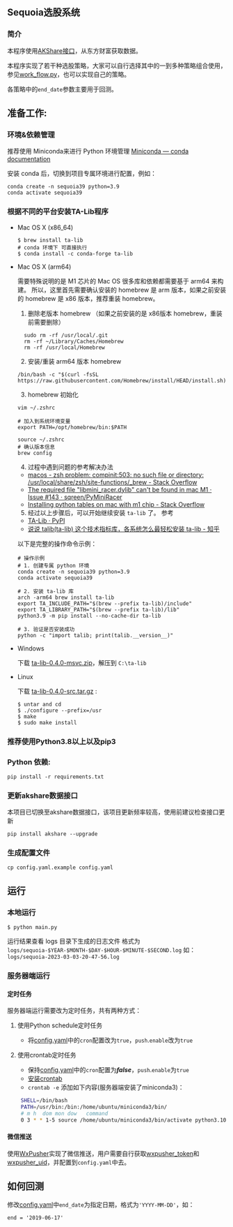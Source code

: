 ## Sequoia选股系统
### 简介
本程序使用[AKShare接口](https://github.com/akfamily/akshare)，从东方财富获取数据。

本程序实现了若干种选股策略，大家可以自行选择其中的一到多种策略组合使用，参见[work_flow.py](https://github.com/sngyai/Sequoia/blob/master/work_flow.py#L28-L38)，也可以实现自己的策略。

各策略中的`end_date`参数主要用于回测。

## 准备工作:
###  环境&依赖管理
推荐使用 Miniconda来进行 Python 环境管理 [Miniconda — conda documentation](https://docs.conda.io/en/latest/miniconda.html)

安装 conda 后，切换到项目专属环境进行配置，例如：
```
conda create -n sequoia39 python=3.9
conda activate sequoia39
```

 ### 根据不同的平台安装TA-Lib程序

* Mac OS X  (x86_64)

    ```  
    $ brew install ta-lib    
    # conda 环境下 可直接执行
    $ conda install -c conda-forge ta-lib
    ``` 

* Mac OS X (arm64)

    需要特殊说明的是
    M1 芯片的 Mac OS 很多库和依赖都需要基于 arm64 来构建。
    所以，这里首先需要确认安装的 homebrew 是 arm 版本，如果之前安装的 homebrew 是 x86 版本，推荐重装 homebrew。
  1. 删除老版本 homebrew （如果之前安装的是 x86版本 homebrew，重装前需要删除）
    ```
      sudo rm -rf /usr/local/.git
      rm -rf ~/Library/Caches/Homebrew
      rm -rf /usr/local/Homebrew 
    ```

  2. 安装/重装 arm64 版本 homebrew
    ```
    /bin/bash -c "$(curl -fsSL https://raw.githubusercontent.com/Homebrew/install/HEAD/install.sh)"
    ```

   3. homebrew 初始化
    ```
    vim ~/.zshrc
    
    # 加入到系统环境变量
    export PATH=/opt/homebrew/bin:$PATH
    
    source ~/.zshrc
    # 确认版本信息
    brew config 
    ```
  4. 过程中遇到问题的参考解决办法
  - [macos - zsh problem: compinit:503: no such file or directory: /usr/local/share/zsh/site-functions/_brew - Stack Overflow](https://stackoverflow.com/questions/65747286/zsh-problem-compinit503-no-such-file-or-directory-usr-local-share-zsh-site)
  - [The required file "libmini_racer.dylib" can't be found in mac M1 · Issue #143 · sqreen/PyMiniRacer](https://github.com/sqreen/PyMiniRacer/issues/143)
  - [Installing python tables on mac with m1 chip - Stack Overflow](https://stackoverflow.com/questions/65839750/installing-python-tables-on-mac-with-m1-chip)

  5. 经过以上步骤后，可以开始继续安装 `ta-lib` 了。 参考
  - [TA-Lib · PyPI](https://pypi.org/project/TA-Lib/)
  - [说说 talib(ta-lib) 这个技术指标库，各系统怎么最轻松安装 ta-lib - 知乎](https://zhuanlan.zhihu.com/p/546720500)

  以下是完整的操作命令示例：

    ```
    # 操作示例
    # 1. 创建专属 python 环境
    conda create -n sequoia39 python=3.9
    conda activate sequoia39
    
    # 2. 安装 ta-lib 库
    arch -arm64 brew install ta-lib
    export TA_INCLUDE_PATH="$(brew --prefix ta-lib)/include"
    export TA_LIBRARY_PATH="$(brew --prefix ta-lib)/lib"
    python3.9 -m pip install --no-cache-dir ta-lib
    
    # 3. 验证是否安装成功
    python -c "import talib; print(talib.__version__)"
    ```

* Windows

    下载 [ta-lib-0.4.0-msvc.zip](http://prdownloads.sourceforge.net/ta-lib/ta-lib-0.4.0-msvc.zip)，解压到 ``C:\ta-lib``



* Linux

    下载 [ta-lib-0.4.0-src.tar.gz](http://prdownloads.sourceforge.net/ta-lib/ta-lib-0.4.0-src.tar.gz) :
    ```
    $ untar and cd
    $ ./configure --prefix=/usr
    $ make
    $ sudo make install
    ```
 ### 推荐使用Python3.8以上以及pip3
 ### Python 依赖:
 ```
 pip install -r requirements.txt 
 ```
 ### 更新akshare数据接口
 本项目已切换至akshare数据接口，该项目更新频率较高，使用前建议检查接口更新
``` 
pip install akshare --upgrade
```
 ### 生成配置文件

```
cp config.yaml.example config.yaml
```
## 运行
### 本地运行
```
$ python main.py
```
运行结果查看 logs 目录下生成的日志文件 格式为 `logs/sequoia-$YEAR-$MONTH-$DAY-$HOUR-$MINUTE-$SECOND.log`
如：`logs/sequoia-2023-03-03-20-47-56.log`

### 服务器端运行
#### 定时任务
服务器端运行需要改为定时任务，共有两种方式：
1. 使用Python schedule定时任务
   * 将[config.yaml](config.yaml.example)中的`cron`配置改为`true`，`push`.`enable`改为`true`

2. 使用crontab定时任务
   * 保持[config.yaml](config.yaml.example)中的`cron`配置为***false***，`push`.`enable`为`true`
   * [安装crontab](https://www.digitalocean.com/community/tutorials/how-to-use-cron-to-automate-tasks-ubuntu-1804)
   * `crontab -e` 添加如下内容(服务器端安装了miniconda3)：
   ```bash
    SHELL=/bin/bash
    PATH=/usr/bin:/bin:/home/ubuntu/miniconda3/bin/
    # m h  dom mon dow   command
    0 3 * * 1-5 source /home/ubuntu/miniconda3/bin/activate python3.10; python3 /home/ubuntu/Sequoia/main.py >> /home/ubuntu/Sequoia/sequoia.log; source /home/ubuntu/miniconda3/bin/deactivate
   ```
#### 微信推送
使用[WxPusher](https://wxpusher.zjiecode.com/docs/#/)实现了微信推送，用户需要自行获取[wxpusher_token](https://wxpusher.zjiecode.com/docs/#/?id=%e8%8e%b7%e5%8f%96apptoken)和[wxpusher_uid](https://wxpusher.zjiecode.com/docs/#/?id=%e8%8e%b7%e5%8f%96uid)，并配置到`config.yaml`中去。


## 如何回测
修改[config.yaml](config.yaml.example)中`end_date`为指定日期，格式为`'YYYY-MM-DD'`，如：
```
end = '2019-06-17'
```

